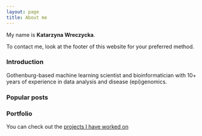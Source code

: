 ```yaml
---
layout: page
title: About me
---
```


My name is **Katarzyna Wreczycka**.

To contact me, look at the footer of this website for your preferred method.

### Introduction

Gothenburg-based machine learning scientist and bioinformatician with 10+ years of experience in data analysis and disease (epi)genomics. 

### Popular posts

### Portfolio

You can check out the [projects I have worked on](/projects)
